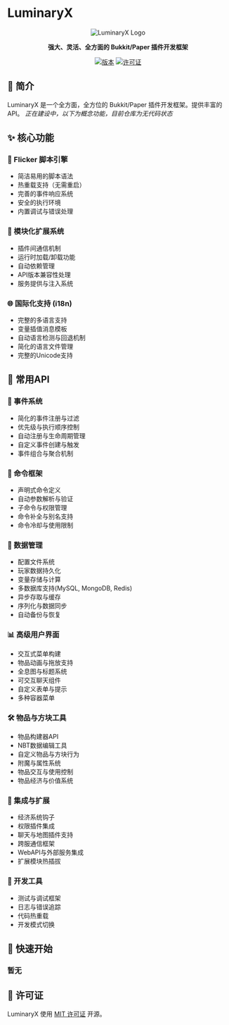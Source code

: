 # LuminaryX

<div align="center">
  
![LuminaryX Logo](https://free.boltp.com/2025/06/28/685faf4694fb9.webp)

**强大、灵活、全方面的 Bukkit/Paper 插件开发框架**

[![版本](https://img.shields.io/badge/版本-1.0.0-orange.svg)](https://github.com/Lythrilla/LuminaryX/releases)
[![许可证](https://img.shields.io/badge/许可证-MIT-green.svg)](LICENSE)

</div>

## 📖 简介

LuminaryX 是一个全方面，全方位的 Bukkit/Paper 插件开发框架。提供丰富的 API。
*正在建设中，以下为概念功能，目前仓库为无代码状态*

## ✨ 核心功能

### 📜 Flicker 脚本引擎
- 简洁易用的脚本语法
- 热重载支持（无需重启）
- 完善的事件响应系统
- 安全的执行环境
- 内置调试与错误处理

### 🧩 模块化扩展系统
- 插件间通信机制
- 运行时加载/卸载功能
- 自动依赖管理
- API版本兼容性处理
- 服务提供与注入系统

### 🌐 国际化支持 (i18n)
- 完整的多语言支持
- 变量插值消息模板
- 自动语言检测与回退机制
- 简化的语言文件管理
- 完整的Unicode支持

## 🧰 常用API

### 📌 事件系统
- 简化的事件注册与过滤
- 优先级与执行顺序控制
- 自动注册与生命周期管理
- 自定义事件创建与触发
- 事件组合与聚合机制

### 🔧 命令框架
- 声明式命令定义
- 自动参数解析与验证
- 子命令与权限管理
- 命令补全与别名支持
- 命令冷却与使用限制

### 💾 数据管理
- 配置文件系统
- 玩家数据持久化
- 变量存储与计算
- 多数据库支持(MySQL, MongoDB, Redis)
- 异步存取与缓存
- 序列化与数据同步
- 自动备份与恢复

### 📊 高级用户界面
- 交互式菜单构建
- 物品动画与拖放支持
- 全息图与标题系统
- 可交互聊天组件
- 自定义表单与提示
- 多种容器菜单

### 🛠️ 物品与方块工具
- 物品构建器API
- NBT数据编辑工具
- 自定义物品与方块行为
- 附魔与属性系统
- 物品交互与使用控制
- 物品经济与价值系统


### 🔌 集成与扩展
- 经济系统钩子
- 权限插件集成
- 聊天与地图插件支持
- 跨服通信框架
- WebAPI与外部服务集成
- 扩展模块热插拔

### 🧪 开发工具
- 测试与调试框架
- 日志与错误追踪
- 代码热重载
- 开发模式切换

## 🚀 快速开始

### 暂无

## 📄 许可证

LuminaryX 使用 [MIT 许可证](LICENSE) 开源。

